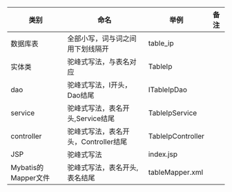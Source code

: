 
类别|命名|举例|备注|
---|---|---|---|
数据库表| 全部小写，词与词之间用下划线隔开 | table_ip |
实体类| 驼峰式写法，与表名对应          | TableIp |
dao| 驼峰式写法，I开头，Dao结尾      | ITableIpDao | 
service|	驼峰式写法，表名开头,Service结尾|TableIpService | 
controller| 驼峰式写法，表名开头，Controller结尾|TableIpController |
JSP|驼峰式写法|index.jsp|
Mybatis的Mapper文件| 驼峰式写法，表名开头,表名结尾 |tableMapper.xml|	


